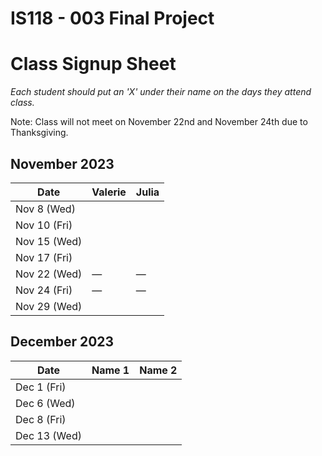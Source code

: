 # IS118 - 003 Final Project

# Class Signup Sheet

*Each student should put an 'X' under their name on the days they attend class.*

Note: Class will not meet on November 22nd and November 24th due to Thanksgiving.

## November 2023

| Date        | Valerie      | Julia      |
|-------------|-------------|-------------|
| Nov 8 (Wed)  |             |             |
| Nov 10 (Fri) |             |             |
| Nov 15 (Wed) |             |             |
| Nov 17 (Fri) |             |             |
| Nov 22 (Wed) |     —       |     —       |
| Nov 24 (Fri) |     —       |     —       |
| Nov 29 (Wed) |             |             |

## December 2023

| Date        | Name 1      | Name 2      |
|-------------|-------------|-------------|
| Dec 1 (Fri)  |             |             |
| Dec 6 (Wed)  |             |             |
| Dec 8 (Fri)  |             |             |
| Dec 13 (Wed) |             |             |


